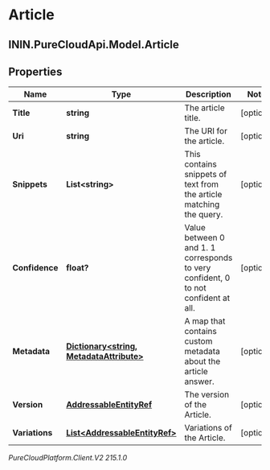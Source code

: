 # Article

## ININ.PureCloudApi.Model.Article

## Properties

|Name | Type | Description | Notes|
|------------ | ------------- | ------------- | -------------|
| **Title** | **string** | The article title. | [optional] |
| **Uri** | **string** | The URI for the article. | [optional] |
| **Snippets** | **List&lt;string&gt;** | This contains snippets of text from the article matching the query. | [optional] |
| **Confidence** | **float?** | Value between 0 and 1. 1 corresponds to very confident, 0 to not confident at all. | [optional] |
| **Metadata** | [**Dictionary&lt;string, MetadataAttribute&gt;**](MetadataAttribute) | A map that contains custom metadata about the article answer. | [optional] |
| **Version** | [**AddressableEntityRef**](AddressableEntityRef) | The version of the Article. | [optional] |
| **Variations** | [**List&lt;AddressableEntityRef&gt;**](AddressableEntityRef) | Variations of the Article. | [optional] |



_PureCloudPlatform.Client.V2 215.1.0_
